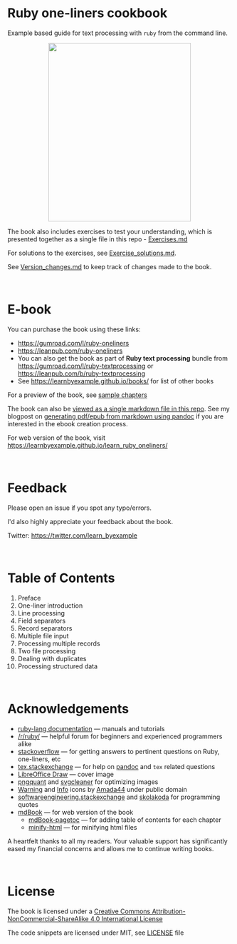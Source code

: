 # Ruby one-liners cookbook

Example based guide for text processing with `ruby` from the command line.

<p align="center">
    <img src="./images/ruby_oneliners.png" width="320px" height="400px" />
</p>

The book also includes exercises to test your understanding, which is presented together as a single file in this repo - [Exercises.md](./exercises/Exercises.md)

For solutions to the exercises, see [Exercise_solutions.md](./exercises/Exercise_solutions.md).

See [Version_changes.md](./Version_changes.md) to keep track of changes made to the book.

<br>

# E-book

You can purchase the book using these links:

* https://gumroad.com/l/ruby-oneliners
* https://leanpub.com/ruby-oneliners
* You can also get the book as part of **Ruby text processing** bundle from https://gumroad.com/l/ruby-textprocessing or https://leanpub.com/b/ruby-textprocessing
* See https://learnbyexample.github.io/books/ for list of other books

For a preview of the book, see [sample chapters](https://github.com/learnbyexample/learn_ruby_oneliners/blob/master/sample_chapters/ruby_oneliners_sample.pdf)

The book can also be [viewed as a single markdown file in this repo](./ruby_oneliners.md). See my blogpost on [generating pdf/epub from markdown using pandoc](https://learnbyexample.github.io/customizing-pandoc/) if you are interested in the ebook creation process.

For web version of the book, visit https://learnbyexample.github.io/learn_ruby_oneliners/

<br>

# Feedback

Please open an issue if you spot any typo/errors.

I'd also highly appreciate your feedback about the book.

Twitter: https://twitter.com/learn_byexample

<br>

# Table of Contents

1) Preface
2) One-liner introduction
3) Line processing
4) Field separators
5) Record separators
6) Multiple file input
7) Processing multiple records
8) Two file processing
9) Dealing with duplicates
10) Processing structured data

<br>

# Acknowledgements

* [ruby-lang documentation](https://www.ruby-lang.org/en/documentation/) — manuals and tutorials
* [/r/ruby/](https://www.reddit.com/r/ruby/) — helpful forum for beginners and experienced programmers alike
* [stackoverflow](https://stackoverflow.com/) — for getting answers to pertinent questions on Ruby, one-liners, etc
* [tex.stackexchange](https://tex.stackexchange.com/) — for help on [pandoc](https://github.com/jgm/pandoc/) and `tex` related questions
* [LibreOffice Draw](https://www.libreoffice.org/discover/draw/) — cover image
* [pngquant](https://pngquant.org/) and [svgcleaner](https://github.com/RazrFalcon/svgcleaner) for optimizing images
* [Warning](https://commons.wikimedia.org/wiki/File:Warning_icon.svg) and [Info](https://commons.wikimedia.org/wiki/File:Info_icon_002.svg) icons by [Amada44](https://commons.wikimedia.org/wiki/User:Amada44) under public domain
* [softwareengineering.stackexchange](https://softwareengineering.stackexchange.com/questions/39/whats-your-favourite-quote-about-programming) and [skolakoda](https://skolakoda.org/programming-quotes) for programming quotes
* [mdBook](https://github.com/rust-lang/mdBook) — for web version of the book
    * [mdBook-pagetoc](https://github.com/JorelAli/mdBook-pagetoc) — for adding table of contents for each chapter
    * [minify-html](https://github.com/wilsonzlin/minify-html) — for minifying html files

A heartfelt thanks to all my readers. Your valuable support has significantly eased my financial concerns and allows me to continue writing books.

<br>

# License

The book is licensed under a [Creative Commons Attribution-NonCommercial-ShareAlike 4.0 International License](https://creativecommons.org/licenses/by-nc-sa/4.0/)

The code snippets are licensed under MIT, see [LICENSE](./LICENSE) file

